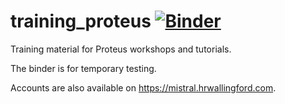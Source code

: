 # training_proteus [![Binder](https://mybinder.org/badge_logo.svg)](https://mybinder.org/v2/gh/erdc/training_proteus/master?filepath=training_proteus%2Findex.ipynb)

Training material for Proteus workshops and tutorials.

The binder is for temporary testing.

Accounts are also available on https://mistral.hrwallingford.com.
